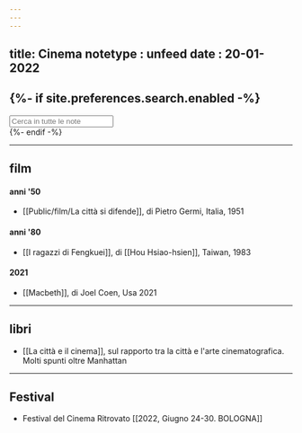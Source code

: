 ```yaml
---
---
---
```

title: Cinema
notetype : unfeed
date : 20-01-2022
---

{%- if site.preferences.search.enabled -%}
---
<!-- search bar -->
<div class="block">
    <input class="input is-medium" type="text" placeholder="Cerca in tutte le note" id="search-input" autocomplete="off">
    <div id="search-results" class="search-results"></div>
</div>
<script type="text/javascript" src="/assets/js/vendor/lunr.min.js"></script>
<script src="/assets/js/Search.js"></script>
{%- endif -%}


---
## film

#### anni '50
- [[Public/film/La città si difende]], di Pietro Germi, Italia, 1951

#### anni '80
- [[I ragazzi di Fengkuei]], di [[Hou Hsiao-hsien]], Taiwan, 1983

#### 2021
- [[Macbeth]], di Joel Coen, Usa 2021

---
## libri

- [[La città e il cinema]], sul rapporto tra la città e l'arte cinematografica. Molti spunti oltre Manhattan

---
## Festival
- Festival del Cinema Ritrovato [[2022, Giugno 24-30. BOLOGNA]]